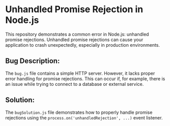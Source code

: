 # Unhandled Promise Rejection in Node.js

This repository demonstrates a common error in Node.js: unhandled promise rejections.  Unhandled promise rejections can cause your application to crash unexpectedly, especially in production environments.

## Bug Description:

The `bug.js` file contains a simple HTTP server.  However, it lacks proper error handling for promise rejections.  This can occur if, for example, there is an issue while trying to connect to a database or external service.

## Solution:

The `bugSolution.js` file demonstrates how to properly handle promise rejections using the `process.on('unhandledRejection', ...)` event listener.